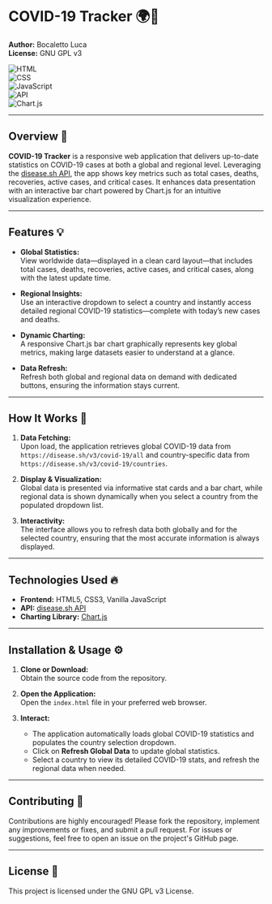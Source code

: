 # COVID-19 Tracker 🌍🦠

**Author:** Bocaletto Luca  
**License:** GNU GPL v3

![HTML](https://img.shields.io/badge/HTML5-E34F26?style=flat-square&logo=html5&logoColor=white)  
![CSS](https://img.shields.io/badge/CSS3-1572B6?style=flat-square&logo=css3&logoColor=white)  
![JavaScript](https://img.shields.io/badge/JavaScript-F7DF1E?style=flat-square&logo=javascript&logoColor=black)  
![API](https://img.shields.io/badge/API-disease.sh%20API-9cf?style=flat-square&logo=api)  
![Chart.js](https://img.shields.io/badge/Chart.js-FF6384?style=flat-square&logo=chartdotjs)

---

## Overview 🚀

**COVID-19 Tracker** is a responsive web application that delivers up-to-date statistics on COVID-19 cases at both a global and regional level. Leveraging the [disease.sh API](https://disease.sh/docs/), the app shows key metrics such as total cases, deaths, recoveries, active cases, and critical cases. It enhances data presentation with an interactive bar chart powered by Chart.js for an intuitive visualization experience.

---

## Features 💡

- **Global Statistics:**  
  View worldwide data—displayed in a clean card layout—that includes total cases, deaths, recoveries, active cases, and critical cases, along with the latest update time.

- **Regional Insights:**  
  Use an interactive dropdown to select a country and instantly access detailed regional COVID-19 statistics—complete with today’s new cases and deaths.

- **Dynamic Charting:**  
  A responsive Chart.js bar chart graphically represents key global metrics, making large datasets easier to understand at a glance.

- **Data Refresh:**  
  Refresh both global and regional data on demand with dedicated buttons, ensuring the information stays current.

---

## How It Works 🔧

1. **Data Fetching:**  
   Upon load, the application retrieves global COVID-19 data from `https://disease.sh/v3/covid-19/all` and country-specific data from `https://disease.sh/v3/covid-19/countries`.

2. **Display & Visualization:**  
   Global data is presented via informative stat cards and a bar chart, while regional data is shown dynamically when you select a country from the populated dropdown list.

3. **Interactivity:**  
   The interface allows you to refresh data both globally and for the selected country, ensuring that the most accurate information is always displayed.

---

## Technologies Used 🔥

- **Frontend:** HTML5, CSS3, Vanilla JavaScript  
- **API:** [disease.sh API](https://disease.sh/docs/)  
- **Charting Library:** [Chart.js](https://www.chartjs.org/)

---

## Installation & Usage ⚙️

1. **Clone or Download:**  
   Obtain the source code from the repository.

2. **Open the Application:**  
   Open the `index.html` file in your preferred web browser.

3. **Interact:**  
   - The application automatically loads global COVID-19 statistics and populates the country selection dropdown.
   - Click on **Refresh Global Data** to update global statistics.
   - Select a country to view its detailed COVID-19 stats, and refresh the regional data when needed.

---

## Contributing 🤝

Contributions are highly encouraged! Please fork the repository, implement any improvements or fixes, and submit a pull request. For issues or suggestions, feel free to open an issue on the project's GitHub page.

---

## License 📄

This project is licensed under the GNU GPL v3 License.
